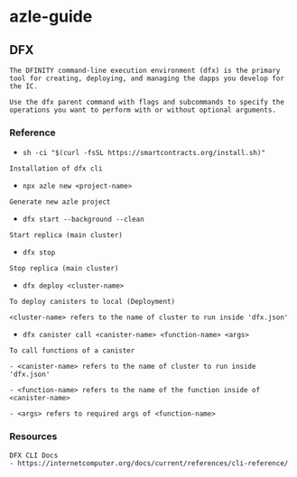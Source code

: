 # azle-guide

## DFX

```
The DFINITY command-line execution environment (dfx) is the primary tool for creating, deploying, and managing the dapps you develop for the IC.

Use the dfx parent command with flags and subcommands to specify the operations you want to perform with or without optional arguments.
```



### Reference

- `sh -ci "$(curl -fsSL https://smartcontracts.org/install.sh)"`
```
Installation of dfx cli
```

- `npx azle new <project-name>`
```
Generate new azle project
```

- `dfx start --background --clean`
```
Start replica (main cluster)
```

- `dfx stop`
```
Stop replica (main cluster)
```

- `dfx deploy <cluster-name>`
```
To deploy canisters to local (Deployment)

<cluster-name> refers to the name of cluster to run inside 'dfx.json'
```

- `dfx canister call <canister-name> <function-name> <args>`
```
To call functions of a canister

- <canister-name> refers to the name of cluster to run inside 'dfx.json'

- <function-name> refers to the name of the function inside of <canister-name> 

- <args> refers to required args of <function-name>

```


### Resources

```
DFX CLI Docs
- https://internetcomputer.org/docs/current/references/cli-reference/
```